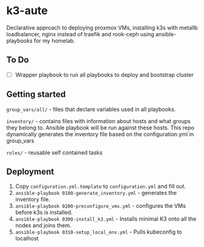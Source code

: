 # k3-aute
Declarative approach to deploying proxmox VMs, installing k3s with metallb loadbalancer, nginx instead of traefik and rook-ceph using ansible-playbooks for my homelab.

## To Do
- [ ] Wrapper playbook to run all playbooks to deploy and bootstrap cluster

## Getting started

`group_vars/all/` - files that declare variables used in all playbooks.

`inventory/` - contains files with information about hosts and what groups they belong to. Ansible playbook will be run against these hosts. This repo dynamically generates the inventory file based on the configuration.yml in group_vars

`roles/` - reusable self contained tasks

## Deployment

1. Copy `configuration.yml.template` to `configuration.yml` and fill out.
2. `ansible-playbook 0100-generate_inventory.yml` - generates the inventory file. 
3. `ansible-playbook 0200-preconfigure_vms.yml` - configures the VMs before k3s is installed.
4. `ansible-playbook 0300-install_k3.yml` - Installs minimal K3 onto all the nodes and joins them.
5. `ansible-playbook 0310-setup_local_env.yml` - Pulls kubeconfig to localhost
